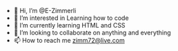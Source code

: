 - 👋 Hi, I’m @E-Zimmerli
- 👀 I’m interested in Learning how to code
- 🌱 I’m currently learning HTML and CSS
- 💞️ I’m looking to collaborate on anything and everything
- 📫 How to reach me zimm72@live.com

<!---
E-Zimmerli/E-Zimmerli is a ✨ special ✨ repository because its `README.md` (this file) appears on your GitHub profile.
You can click the Preview link to take a look at your changes.
--->
